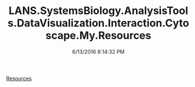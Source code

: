 ﻿---
title: LANS.SystemsBiology.AnalysisTools.DataVisualization.Interaction.Cytoscape.My.Resources
date: 6/13/2016 8:14:32 PM
---

[Resources](T-LANS.SystemsBiology.AnalysisTools.DataVisualization.Interaction.Cytoscape.My.Resources.Resources.html)
